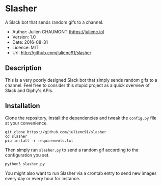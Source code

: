 Slasher
=======

A Slack bot that sends random gifs to a channel.

* Author: Julien CHAUMONT (https://julienc.io)
* Version: 1.0
* Date: 2016-08-31
* Licence: MIT
* Url: http://github.com/julienc91/slasher

Description
-----------

This is a very poorly designed Slack bot that simply sends random gifs to a channel. Feel free to consider this stupid project as a quick overview of Slack and Giphy's APIs.


Installation
------------

Clone the repository, install the dependencies and tweak the `config.py` file at your convenience.

    git clone https://github.com/julienc91/slasher
    cd slasher
    pip install -r requirements.txt

Then simply run `slasher.py` to send a random gif according to the configuration you set.

    python3 slasher.py

You might also want to run Slasher via a crontab entry to send new images every day or every hour for instance.
